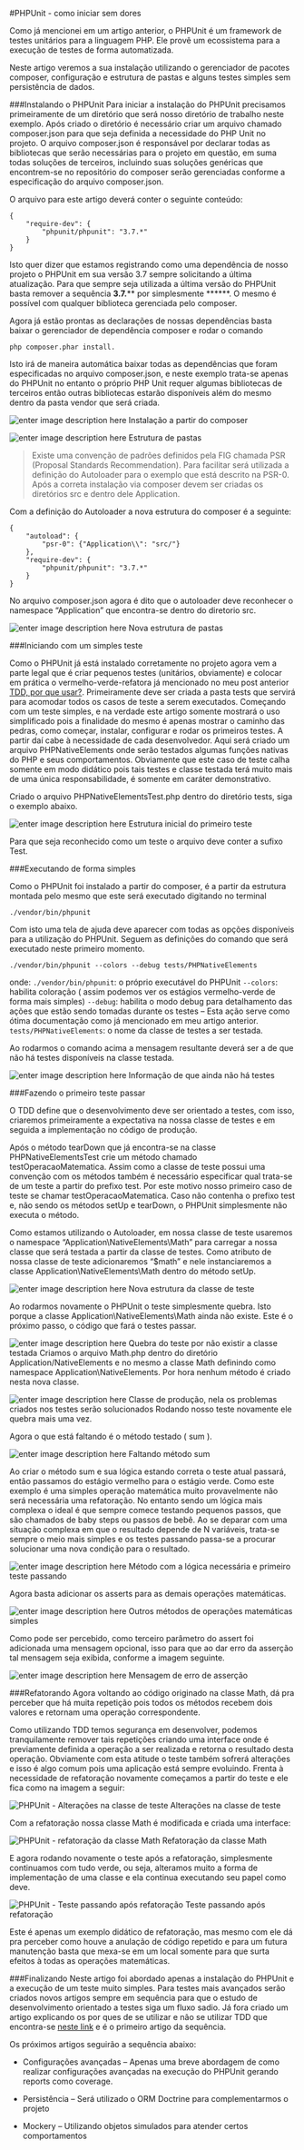 #PHPUnit - como iniciar sem dores

Como já mencionei em um artigo anterior, o PHPUnit é um framework de testes unitários para a linguagem PHP. Ele provê um ecossistema para a execução de testes de forma automatizada.

Neste artigo veremos a sua instalação utilizando o gerenciador de pacotes composer, configuração e estrutura de pastas e alguns testes simples sem persistência de dados.

###Instalando o PHPUnit
Para iniciar a instalação do PHPUnit precisamos primeiramente de um diretório que será nosso diretório de trabalho neste exemplo. Após criado o diretório é necessário criar um arquivo chamado composer.json para que seja definida a necessidade do PHP Unit no projeto. O arquivo composer.json é responsável por declarar todas as bibliotecas que serão necessárias para o projeto em questão, em suma todas soluções de terceiros, incluindo suas soluções genéricas que encontrem-se no repositório do composer serão gerenciadas conforme a especificação do arquivo composer.json.

O arquivo para este artigo deverá conter o seguinte conteúdo:

    {
        "require-dev": {
            "phpunit/phpunit": "3.7.*"
        }
    }

Isto quer dizer que estamos registrando como uma dependência de nosso projeto o PHPUnit em sua versão 3.7 sempre solicitando a última atualização. Para que sempre seja utilizada a última versão do PHPUnit basta remover a sequência **3.7.**** por simplesmente ******. O mesmo é possível com qualquer biblioteca gerenciada pelo composer.

Agora já estão prontas as declarações de nossas dependências basta baixar o gerenciador de dependência composer e rodar o comando

    php composer.phar install.

Isto irá de maneira automática baixar todas as dependências que foram especificadas no arquivo composer.json, e neste exemplo trata-se apenas do PHPUnit no entanto o próprio PHP Unit requer algumas bibliotecas de terceiros então outras bibliotecas estarão disponíveis além do mesmo dentro da pasta vendor que será criada.

![enter image description here][1]
Instalação a partir do composer

![enter image description here][2]
Estrutura de pastas

> Existe uma convenção de padrões definidos pela FIG chamada PSR
> (Proposal Standards Recommendation). Para facilitar será utilizada a
> definição do Autoloader para o exemplo que está descrito na PSR-0.
> Após a correta instalação via composer devem ser criadas os diretórios
> src e dentro dele Application.

Com a definição do Autoloader a nova estrutura do composer é a seguinte:

    {
        "autoload": {
            "psr-0": {"Application\\": "src/"}
        },
        "require-dev": {
            "phpunit/phpunit": "3.7.*"
        }
    }

 
No arquivo composer.json agora é dito que o autoloader deve reconhecer o namespace “Application” que encontra-se dentro do diretorio src.
 
![enter image description here][3]
Nova estrutura de pastas

###Iniciando com um simples teste

Como o PHPUnit já está instalado corretamente no projeto agora vem a parte legal que é criar pequenos testes (unitários, obviamente) e colocar em prática o vermelho-verde-refatora já mencionado no meu post anterior [TDD, por que usar?][4].
Primeiramente deve ser criada a pasta tests que servirá para acomodar todos os casos de teste a serem executados.
Começando com um teste simples, e na verdade este artigo somente mostrará o uso simplificado pois a finalidade do mesmo é apenas mostrar o caminho das pedras, como começar, instalar, configurar e rodar os primeiros testes. A partir daí cabe à necessidade de cada desenvolvedor.
Aqui será criado um arquivo PHPNativeElements onde serão testados algumas funções nativas do PHP e seus comportamentos. Obviamente que este caso de teste calha somente em modo didático pois tais testes e classe testada terá muito mais de uma única responsabilidade, é somente em caráter demonstrativo.

Criado o arquivo PHPNativeElementsTest.php dentro do diretório tests, siga o exemplo abaixo.

![enter image description here][5]
Estrutura inicial do primeiro teste

Para que seja reconhecido como um teste o arquivo deve conter a sufixo Test.

###Executando de forma simples

Como o PHPUnit foi instalado a partir do composer, é a partir da estrutura montada pelo mesmo que este será executado digitando no terminal

    ./vendor/bin/phpunit

Com isto uma tela de ajuda deve aparecer com todas as opções disponíveis para a utilização do PHPUnit. Seguem as definições do comando que será executado neste primeiro momento.

    ./vendor/bin/phpunit --colors --debug tests/PHPNativeElements 

onde:
`./vendor/bin/phpunit`: o próprio executável do PHPUnit
`--colors`: habilita coloração ( assim podemos ver os estágios vermelho-verde de forma mais simples)
`--debug`: habilita o modo debug para detalhamento das ações que estão sendo tomadas durante os testes – Esta ação serve como ótima documentação como já mencionado em meu artigo anterior.
`tests/PHPNativeElements`: o nome da classe de testes a ser testada.

Ao rodarmos o comando acima a mensagem resultante deverá ser a de que não há testes disponíveis na classe testada.

![enter image description here][6]
Informação de que ainda não há testes
 
###Fazendo o primeiro teste passar

O TDD define que o desenvolvimento deve ser orientado a testes, com isso, criaremos primeiramente a expectativa na nossa classe de testes e em seguida a implementação no código de produção.

Após o método tearDown que já encontra-se na classe PHPNativeElementsTest crie um método chamado testOperacaoMatematica. Assim como a classe de teste possui uma convenção com os métodos também é necessário especificar qual trata-se de um teste a partir do prefixo test. Por este motivo nosso primeiro caso de teste se chamar testOperacaoMatematica. Caso não contenha o prefixo test e, não sendo os métodos setUp e tearDown, o PHPUnit simplesmente não executa o método.

Como estamos utilizando o Autoloader, em nossa classe de teste usaremos o namespace “Application\NativeElements\Math” para carregar a nossa classe que será testada a partir da classe de testes. Como atributo de nossa classe de teste adicionaremos “$math” e nele instanciaremos a classe Application\NativeElements\Math dentro do método setUp.

![enter image description here][7]
Nova estrutura da classe de teste

Ao rodarmos novamente o PHPUnit o teste simplesmente quebra. Isto porque a classe Application\NativeElements\Math ainda não existe. Este é o próximo passo, o código que fará o testes passar.

![enter image description here][8]
Quebra do teste por não existir a classe testada
Criamos o arquivo Math.php dentro do diretório Application/NativeElements e no mesmo a classe Math definindo como namespace Application\NativeElements. Por hora nenhum método é criado nesta nova classe.

![enter image description here][9]
Classe de produção, nela os problemas criados nos testes serão solucionados
Rodando nosso teste novamente ele quebra mais uma vez. 

Agora o que está faltando é o método testado ( sum ).


![enter image description here][10]
Faltando método sum


Ao criar o método sum e sua lógica estando correta o teste atual passará, então passamos do estágio vermelho para o estágio verde. Como este exemplo é uma simples operação matemática muito provavelmente não será necessária uma refatoração. No entanto sendo um lógica mais complexa o ideal é que sempre comece testando pequenos passos, que são chamados de baby steps ou passos de bebê. Ao se deparar com uma situação complexa em que o resultado depende de N variáveis, trata-se sempre o meio mais simples e os testes passando passa-se a procurar solucionar uma nova condição para o resultado.

![enter image description here][11]
Método com a lógica necessária e primeiro teste passando

Agora basta adicionar os asserts para as demais operações matemáticas.

![enter image description here][12]
Outros métodos de operações matemáticas simples

Como pode ser percebido, como terceiro parâmetro do assert foi adicionada uma mensagem opcional, isso para que ao dar erro da asserção tal mensagem seja exibida, conforme a imagem seguinte.


![enter image description here][13]
Mensagem de erro de asserção
 
###Refatorando
Agora voltando ao código originado na classe Math, dá pra perceber que há muita repetição pois todos os métodos recebem dois valores e retornam uma operação correspondente. 

Como utilizando TDD temos segurança em desenvolver, podemos tranquilamente remover tais repetições criando uma interface onde é previamente definida a operação a ser realizada e retorna o resultado desta operação. Obviamente com esta atitude o teste também sofrerá alterações e isso é algo comum pois uma aplicação está sempre evoluindo.
Frenta à necessidade de refatoração novamente começamos a partir do teste e ele fica como na imagem a seguir:

![PHPUnit - Alterações na classe de teste][14]
Alterações na classe de teste


Com a refatoração nossa classe Math é modificada e criada uma interface:

![PHPUnit - refatoração da classe Math][15]
Refatoração da classe Math

E agora rodando novamente o teste após a refatoração, simplesmente continuamos com tudo verde, ou seja, alteramos muito a forma de implementação de uma classe e ela continua executando seu papel como deve.


![PHPUnit - Teste passando após refatoração][16]
Teste passando após refatoração

Este é apenas um exemplo didático de refatoração, mas mesmo com ele dá pra perceber como houve a anulação de código repetido e para um futura manutenção basta que mexa-se em um local somente para que surta efeitos à todas as operações matemáticas.


###Finalizando
Neste artigo foi abordado apenas a instalação do PHPUnit e a execução de um teste muito simples. Para testes mais avançados serão criados novos artigos sempre em sequência para que o estudo de desenvolvimento orientado a testes siga um fluxo sadio. Já fora criado um artigo explicando os por ques de se utilizar e não se utilizar TDD que encontra-se [neste link][17] e é o primeiro artigo da sequência.

Os próximos artigos seguirão a sequência abaixo:
* Configurações avançadas – Apenas uma breve abordagem de como realizar configurações avançadas na execução do PHPUnit gerando reports como coverage.
* Persistência – Será utilizado o ORM Doctrine para complementarmos o projeto
* Mockery – Utilizando objetos simulados para atender certos comportamentos


  [1]: http://tableless.com.br/wp-content/uploads/2013/12/01-composer-install-397x310.png
  [2]: http://tableless.com.br/wp-content/uploads/2013/12/02-estrutura-pastas-384x310.png
  [3]: http://tableless.com.br/wp-content/uploads/2013/12/4-nova-estrutura-pastas-588x303.png
  [4]: http://tableless.com.br/tdd-por-que-usar/
  [5]: http://tableless.com.br/wp-content/uploads/2013/12/5-estrutura-primeiro-teste-373x310.png
  [6]: http://tableless.com.br/wp-content/uploads/2013/12/6-falta-de-testes-474x310.png
  [7]: http://tableless.com.br/wp-content/uploads/2013/12/7-nova-estrutura-classe-de-testes1-424x310.png
  [8]: http://tableless.com.br/wp-content/uploads/2013/12/8-quebra-do-teste-488x310.png
  [9]: http://tableless.com.br/wp-content/uploads/2013/12/9-class-504x310.png
  [10]: http://tableless.com.br/wp-content/uploads/2013/12/10-method-missing-588x289.png
  [11]: http://tableless.com.br/wp-content/uploads/2013/12/11-pass-588x262.png
  [12]: http://tableless.com.br/wp-content/uploads/2013/12/12-other-methods-588x272.png
  [13]: http://tableless.com.br/wp-content/uploads/2013/12/13-message-497x310.png
  [14]: http://tableless.com.br/wp-content/uploads/2013/12/14-test-refactor-488x310.png
  [15]: http://tableless.com.br/wp-content/uploads/2013/12/15-refactor-588x284.png
  [16]: http://tableless.com.br/wp-content/uploads/2013/12/16-refactor-pass-577x310.png
  [17]: http://tableless.com.br/tdd-por-que-usar/ 
